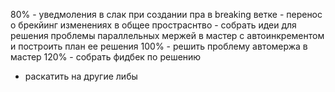 80% - уведмоления в слак при создании пра в breaking ветке
		- перенос о брекйинг изменениях в общее простраснтво
		- собрать идеи для решения проблемы параллельных мержей в мастер с автоинкрементом и построить план ее решения
100% - решить проблему автомержа в мастер
120% - собрать фидбек по решению
- раскатить на другие либы